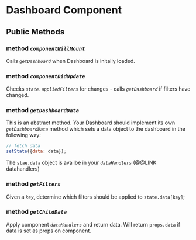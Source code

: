 # Dashboard Component

## Public Methods
### method *`componentWillMount`*
Calls *`getDashboard`* when Dashboard is initally loaded.

### method *`componentDidUpdate`*
Checks *`state.appliedFilters`* for changes - calls *`getDashboard`* if filters have changed.

### method *`getDashboardData`*
This is an abstract method. Your Dashboard should implement its own *`getDashboardData`* method which sets a data object to the dashboard in the following way:
```javascript
// fetch data
setState({data: data});
```
The `stae.data` object is availbe in your *`dataHandlers`* (@@LINK datahandlers)

### method *`getFilters`*
Given a *`key`*, determine which filters should be applied to `state.data[key]`;

### method *`getChildData`*
Apply component *`dataHandlers`* and return data. Will return `props.data` if data is set as props on component.

